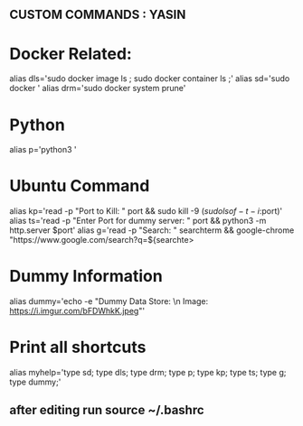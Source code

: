 ## CUSTOM COMMANDS : YASIN

# Docker Related: 
alias dls='sudo docker image ls ; sudo docker container ls ;'
alias sd='sudo docker '
alias drm='sudo docker system prune'
# Python
alias p='python3 '
# Ubuntu Command
alias kp='read -p "Port to Kill: "  port && sudo kill -9 $(sudo lsof -t -i:$port)'
alias ts='read -p "Enter Port for dummy  server: " port && python3 -m http.server $port'
alias g='read -p  "Search: " searchterm && google-chrome "https://www.google.com/search?q=${searchte>

# Dummy Information
alias dummy='echo -e "Dummy Data Store: \n Image: https://i.imgur.com/bFDWhkK.jpeg"'
# Print all shortcuts
alias myhelp='type sd; type dls; type drm; type p; type kp; type ts; type g; type dummy;'
## after editing run  source ~/.bashrc
